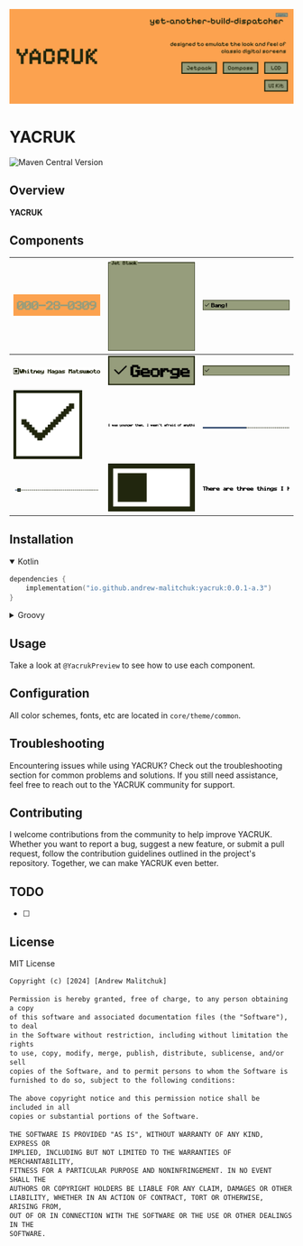 ![img_logo_big_filled.png](docs%2Fimg%2Fimg_logo_big_filled.png)

# YACRUK

![Maven Central Version](https://img.shields.io/maven-central/v/io.github.andrew-malitchuk/yacruk)

## Overview

__YACRUK__

## Components

| ![img_badge.png](docs%2Fimg%2Fimg_badge.png)  |  ![img_border.png](docs%2Fimg%2Fimg_border.png) | ![img_button.png](docs%2Fimg%2Fimg_button.png)  |
|---|---|---|
|  ![img_checkbox.png](docs%2Fimg%2Fimg_checkbox.png) | ![img_chip.png](docs%2Fimg%2Fimg_chip.png)  | ![img_field.png](docs%2Fimg%2Fimg_field.png)  |
| ![img_icon.png](docs%2Fimg%2Fimg_icon.png)  | ![img_label.png](docs%2Fimg%2Fimg_label.png)  |![img_progress.png](docs%2Fimg%2Fimg_progress.png)   |
| ![img_slider.png](docs%2Fimg%2Fimg_slider.png)  | ![img_switch.png](docs%2Fimg%2Fimg_switch.png)  |  ![img_text.png](docs%2Fimg%2Fimg_text.png) |

## Installation

<details open><summary>Kotlin</summary>

```kt
dependencies {
    implementation("io.github.andrew-malitchuk:yacruk:0.0.1-a.3")
}
```

</details>

<details><summary>Groovy</summary>

```groovy
dependencies {
    implementation "io.github.andrew-malitchuk:yacruk:0.0.1-a.3"
}
```

</details>

## Usage

Take a look at `@YacrukPreview` to see how to use each component.

## Configuration

All color schemes, fonts, etc are located in `core/theme/common`.

## Troubleshooting

Encountering issues while using YACRUK? Check out the troubleshooting section for common problems
and solutions. If you still need assistance, feel free to reach out to the YACRUK community
for support.

## Contributing

I welcome contributions from the community to help improve YACRUK. Whether you want to report a bug,
suggest a new feature, or submit a pull request, follow the contribution guidelines outlined in the
project's repository. Together, we can make YACRUK even better.

## TODO

- [ ] 

## License

MIT License

```
Copyright (c) [2024] [Andrew Malitchuk]

Permission is hereby granted, free of charge, to any person obtaining a copy
of this software and associated documentation files (the "Software"), to deal
in the Software without restriction, including without limitation the rights
to use, copy, modify, merge, publish, distribute, sublicense, and/or sell
copies of the Software, and to permit persons to whom the Software is
furnished to do so, subject to the following conditions:

The above copyright notice and this permission notice shall be included in all
copies or substantial portions of the Software.

THE SOFTWARE IS PROVIDED "AS IS", WITHOUT WARRANTY OF ANY KIND, EXPRESS OR
IMPLIED, INCLUDING BUT NOT LIMITED TO THE WARRANTIES OF MERCHANTABILITY,
FITNESS FOR A PARTICULAR PURPOSE AND NONINFRINGEMENT. IN NO EVENT SHALL THE
AUTHORS OR COPYRIGHT HOLDERS BE LIABLE FOR ANY CLAIM, DAMAGES OR OTHER
LIABILITY, WHETHER IN AN ACTION OF CONTRACT, TORT OR OTHERWISE, ARISING FROM,
OUT OF OR IN CONNECTION WITH THE SOFTWARE OR THE USE OR OTHER DEALINGS IN THE
SOFTWARE.
```
